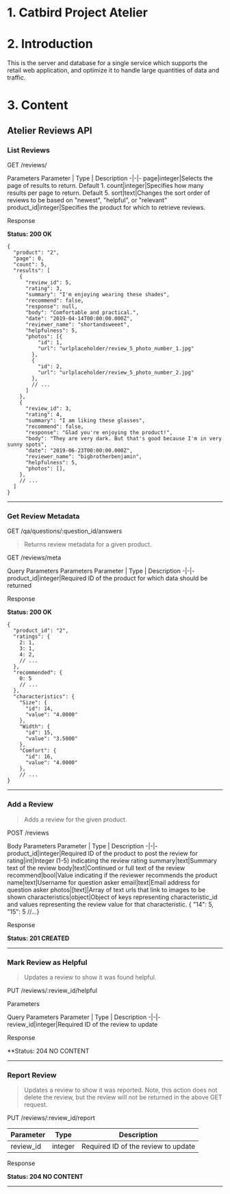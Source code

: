 # 1. Catbird Project Atelier

# 2. Introduction
This is the server and database for a single service which supports the retail web application, and optimize it to handle large quantities of data and traffic.

# 3. Content

## Atelier Reviews API

### List Reviews

GET /reviews/

Parameters
Parameter | Type | Description
-|-|-
page|integer|Selects the page of results to return. Default 1.
count|integer|Specifies how many results per page to return. Default 5.
sort|text|Changes the sort order of reviews to be based on "newest", "helpful", or "relevant"
product_id|integer|Specifies the product for which to retrieve reviews. 

Response

**Status: 200 OK**
```
{
  "product": "2",
  "page": 0,
  "count": 5,
  "results": [
    {
      "review_id": 5,
      "rating": 3,
      "summary": "I'm enjoying wearing these shades",
      "recommend": false,
      "response": null,
      "body": "Comfortable and practical.",
      "date": "2019-04-14T00:00:00.000Z",
      "reviewer_name": "shortandsweeet",
      "helpfulness": 5,
      "photos": [{
          "id": 1,
          "url": "urlplaceholder/review_5_photo_number_1.jpg"
        },
        {
          "id": 2,
          "url": "urlplaceholder/review_5_photo_number_2.jpg"
        },
        // ...
      ]
    },
    {
      "review_id": 3,
      "rating": 4,
      "summary": "I am liking these glasses",
      "recommend": false,
      "response": "Glad you're enjoying the product!",
      "body": "They are very dark. But that's good because I'm in very sunny spots",
      "date": "2019-06-23T00:00:00.000Z",
      "reviewer_name": "bigbrotherbenjamin",
      "helpfulness": 5,
      "photos": [],
    },
    // ...
  ]
}

```

---

### Get Review Metadata

GET /qa/questions/:question_id/answers
> Returns review metadata for a given product.

GET /reviews/meta

Query Parameters
Parameters
Parameter | Type | Description
-|-|-
product_id|integer|Required ID of the product for which data should be returned

Response

**Status: 200 OK**
```
{
  "product_id": "2",
  "ratings": {
    2: 1,
    3: 1,
    4: 2,
    // ...
  },
  "recommended": {
    0: 5
    // ...
  },
  "characteristics": {
    "Size": {
      "id": 14,
      "value": "4.0000"
    },
    "Width": {
      "id": 15,
      "value": "3.5000"
    },
    "Comfort": {
      "id": 16,
      "value": "4.0000"
    },
    // ...
}
```
---

### Add a Review
> Adds a review for the given product.

POST /reviews

Body Parameters
Parameter | Type | Description
-|-|-
product_id|integer|Required ID of the product to post the review for
rating|int|Integer (1-5) indicating the review rating
summary|text|Summary text of the review
body|text|Continued or full text of the review
recommend|bool|Value indicating if the reviewer recommends the product
name|text|Username for question asker
email|text|Email address for question asker
photos|[text]|Array of text urls that link to images to be shown
characteristics|object|Object of keys representing characteristic_id and values representing the review value for that characteristic. { "14": 5, "15": 5 //...}

Response

**Status: 201 CREATED**

---

### Mark Review as Helpful
> Updates a review to show it was found helpful. 

PUT /reviews/:review_id/helpful

Parameters

Query Parameters
Parameter | Type | Description
-|-|-
review_id|integer|Required ID of the review to update

Response

**Status: 204 NO CONTENT

---

### Report Review

> Updates a review to show it was reported. Note, this action does not delete the review, but the review will not be returned in the above GET request.

PUT /reviews/:review_id/report

Parameter | Type | Description
-|-|-
review_id|integer|Required ID of the review to update

Response

**Status: 204 NO CONTENT**

---
